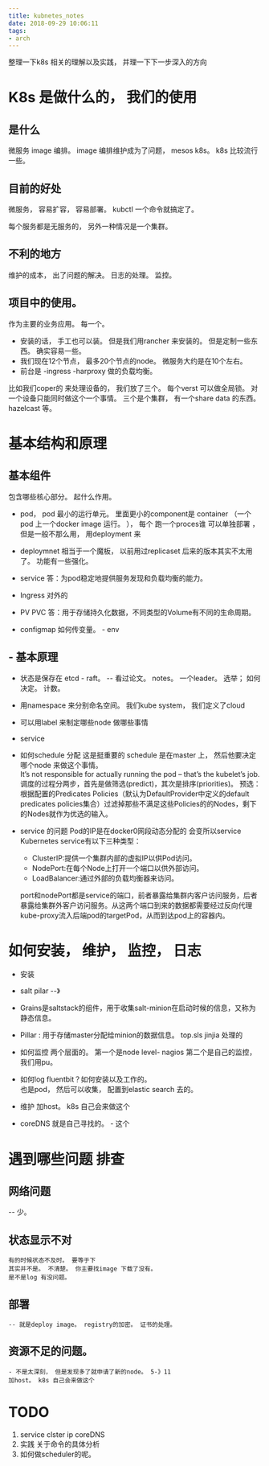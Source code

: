 ```yaml
---
title: kubnetes_notes
date: 2018-09-29 10:06:11
tags:
- arch
---
```



整理一下k8s 相关的理解以及实践， 并理一下下一步深入的方向

<!-- more -->

# K8s 是做什么的， 我们的使用

## 是什么
微服务 image 编排。 image 编排维护成为了问题， mesos k8s。 k8s 比较流行一些。 

## 目前的好处
微服务， 容易扩容， 容易部署。 kubctl 一个命令就搞定了。 

每个服务都是无服务的， 另外一种情况是一个集群。 

## 不利的地方
维护的成本， 出了问题的解决。 日志的处理。 监控。 

## 项目中的使用。  
作为主要的业务应用。 每一个。 
- 安装的话， 手工也可以装。 但是我们用rancher 来安装的。 但是定制一些东西。 确实容易一些。 
- 我们现在12个节点， 最多20个节点的node。 微服务大约是在10个左右。 
- 前台是 	-ingress -harproxy 做的负载均衡。 

 比如我们coper的 来处理设备的， 我们放了三个。 每个verst 可以做全局锁。 对一个设备只能同时做这个一个事情。 三个是个集群， 有一个share data 的东西。 hazelcast 等。 

# 基本结构和原理

## 基本组件
包含哪些核心部分。 起什么作用。 

- pod， 
	pod 最小的运行单元。 里面更小的component是 container （一个pod 上一个docker image 运行。 ）， 每个 跑一个proces谁
	可以单独部署 ， 但是一般不那么用， 用deployment 来
	
- deploymnet
	相当于一个魔板， 以前用过replicaset 后来的版本其实不太用了。 功能有一些强化。 

- service
	答：为pod稳定地提供服务发现和负载均衡的能力。

- Ingress
	对外的 

- PV PVC 
	答：用于存储持久化数据，不同类型的Volume有不同的生命周期。

-  configmap
如何传变量。 - env

## - 基本原理
- 状态是保存在 etcd - raft。 -- 看过论文。 notes。 一个leader。 
		选举； 如何决定。 计数。 
- 用namespace 来分别命名空间。 我们kube system， 我们定义了cloud
- 可以用label 来制定哪些node 做哪些事情

- service
- 如何schedule 分配 这是挺重要的 
	schedule 是在master 上， 然后他要决定哪个node 来做这个事情。	
	It’s not responsible for actually running the pod – that’s the kubelet’s job. 
调度的过程分两步，首先是做筛选(predict)，其次是排序(priorities)。
预选：根据配置的Predicates Policies（默认为DefaultProvider中定义的default predicates policies集合）过滤掉那些不满足这些Policies的的Nodes，剩下的Nodes就作为优选的输入。

- service 的问题
	Pod的IP是在docker0网段动态分配的 会变所以service 
	Kubernetes service有以下三种类型：
    - ClusterIP:提供一个集群内部的虚拟IP以供Pod访问。
    - NodePort:在每个Node上打开一个端口以供外部访问。
    - LoadBalancer:通过外部的负载均衡器来访问。

	port和nodePort都是service的端口，前者暴露给集群内客户访问服务，后者暴露给集群外客户访问服务。从这两个端口到来的数据都需要经过反向代理kube-proxy流入后端pod的targetPod，从而到达pod上的容器内。

#  如何安装， 维护， 监控， 日志

- 安装
 -  salt pilar --》
 -  Grains是saltstack的组件，用于收集salt-minion在启动时候的信息，又称为静态信息。
 -  Pillar : 用于存储master分配给minion的数据信息。 top.sls jinjia 处理的

- 如何监控
	两个层面的。 
    第一个是node level- nagios
	第二个是自己的监控， 我们用pu。 

- 如何log
    fluentbit？如何安装以及工作的。  
    也是pod， 然后可以收集， 配置到elastic search 去的。 

- 维护
    加host。 k8s 自己会来做这个

- coreDNS 就是自己寻找的。 - 这个


# 遇到哪些问题 排查  

## 网络问题
-- 少。 
## 状态显示不对 
    有的时候状态不及时。 要等于下
	其实并不是。 不清楚。 你主要找image 下载了没有。 
	是不是log 有没问题。 
## 部署
    -- 就是deploy image。 registry的加密。 证书的处理。 

## 资源不足的问题。 
	- 不是太深刻， 但是发现多了就申请了新的node。 5-》11
	加host。 k8s 自己会来做这个

# TODO
1. service
clster ip coreDNS
2. 实践 关于命令的具体分析
3. 如何做scheduler的呢。 

